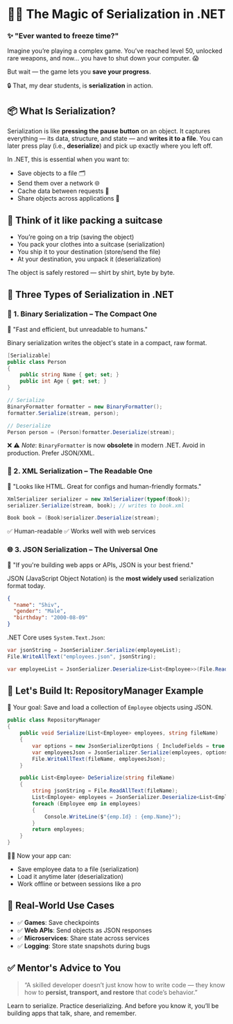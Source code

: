 
# 👨‍🏫 The Magic of Serialization in .NET

### ✨ "Ever wanted to freeze time?"

Imagine you’re playing a complex game. You’ve reached level 50, unlocked rare weapons, and now… you have to shut down your computer. 😱

But wait — the game lets you **save your progress**.

🔒 That, my dear students, is **serialization** in action.


## 📦 What Is Serialization?

Serialization is like **pressing the pause button** on an object. It captures everything — its data, structure, and state — and **writes it to a file**. You can later press play (i.e., **deserialize**) and pick up exactly where you left off.

In .NET, this is essential when you want to:

* Save objects to a file 🗂️
* Send them over a network 🌐
* Cache data between requests 🔄
* Share objects across applications 🤝


## 🧠 Think of it like packing a suitcase

* You’re going on a trip (saving the object)
* You pack your clothes into a suitcase (serialization)
* You ship it to your destination (store/send the file)
* At your destination, you unpack it (deserialization)

The object is safely restored — shirt by shirt, byte by byte.

  

## 🧪 Three Types of Serialization in .NET

### 🧊 1. **Binary Serialization** – The Compact One

💬 "Fast and efficient, but unreadable to humans."

Binary serialization writes the object's state in a compact, raw format.

```csharp
[Serializable]
public class Person
{
    public string Name { get; set; }
    public int Age { get; set; }
}
```

```csharp
// Serialize
BinaryFormatter formatter = new BinaryFormatter();
formatter.Serialize(stream, person);

// Deserialize
Person person = (Person)formatter.Deserialize(stream);
```

❌ ⚠️ *Note*: `BinaryFormatter` is now **obsolete** in modern .NET. Avoid in production. Prefer JSON/XML.

  

### 📜 2. **XML Serialization** – The Readable One

💬 "Looks like HTML. Great for configs and human-friendly formats."

```csharp
XmlSerializer serializer = new XmlSerializer(typeof(Book));
serializer.Serialize(stream, book); // writes to book.xml
```

```csharp
Book book = (Book)serializer.Deserialize(stream);
```

✅ Human-readable
✅ Works well with web services

 

### 🌐 3. **JSON Serialization** – The Universal One

💬 "If you're building web apps or APIs, JSON is your best friend."

JSON (JavaScript Object Notation) is the **most widely used** serialization format today.

```json
{
  "name": "Shiv",
  "gender": "Male",
  "birthday": "2000-08-09"
}
```

.NET Core uses `System.Text.Json`:

```csharp
var jsonString = JsonSerializer.Serialize(employeeList);
File.WriteAllText("employees.json", jsonString);
```

```csharp
var employeeList = JsonSerializer.Deserialize<List<Employee>>(File.ReadAllText("employees.json"));
```

 

## 🔧 Let's Build It: RepositoryManager Example

🎯 Your goal: Save and load a collection of `Employee` objects using JSON.

```csharp
public class RepositoryManager
{
    public void Serialize(List<Employee> employees, string fileName)
    {
        var options = new JsonSerializerOptions { IncludeFields = true };
        var employeesJson = JsonSerializer.Serialize(employees, options);
        File.WriteAllText(fileName, employeesJson);
    }

    public List<Employee> DeSerialize(string fileName)
    {
        string jsonString = File.ReadAllText(fileName);
        List<Employee> employees = JsonSerializer.Deserialize<List<Employee>>(jsonString);
        foreach (Employee emp in employees)
        {
            Console.WriteLine($"{emp.Id} : {emp.Name}");
        }
        return employees;
    }
}
```

👨‍🔬 Now your app can:

* Save employee data to a file (serialization)
* Load it anytime later (deserialization)
* Work offline or between sessions like a pro

 

## 🚀 Real-World Use Cases

* ✅ **Games**: Save checkpoints
* ✅ **Web APIs**: Send objects as JSON responses
* ✅ **Microservices**: Share state across services
* ✅ **Logging**: Store state snapshots during bugs

 

## ✅ Mentor's Advice to You

> “A skilled developer doesn’t just know how to write code — they know how to **persist, transport, and restore** that code’s behavior.”

Learn to serialize. Practice deserializing. And before you know it, you’ll be building apps that talk, share, and remember.

 
